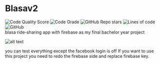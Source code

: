 # Blasav2 
![Code Quality Score](https://api.codiga.io/project/31499/score/svg)
![Code Grade](https://api.codiga.io/project/31499/status/svg) 
<img alt="GitHub Repo stars" src="https://img.shields.io/github/stars/omaarelamri/Blasa.v2?style=social">
<img alt="Lines of code" src="https://img.shields.io/tokei/lines/GITHUB/omaarelamri/Blasav2">
<img alt="GitHub" src="https://img.shields.io/github/license/omaarelamri/blasa.v2"> <br>
blasa ride-sharing app with firebase as my final bachelor year project 

![alt text](https://github.com/OmaarElAmri/Blasav2/blob/master/blasa.gif)


you can test everything except the facebook login is off 
If you want to use this project you need to redo the firebase side and replace firebase key.
